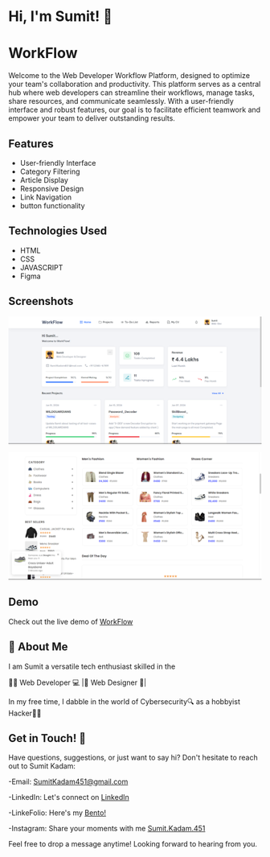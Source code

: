 
# Hi, I'm Sumit! 👋



# WorkFlow

Welcome to the Web Developer Workflow Platform, designed to optimize your team's collaboration and productivity. This platform serves as a central hub where web developers can streamline their workflows, manage tasks, share resources, and communicate seamlessly. With a user-friendly interface and robust features, our goal is to facilitate efficient teamwork and empower your team to deliver outstanding results.

## Features

- User-friendly Interface
- Category Filtering
- Article Display
- Responsive Design
- Link Navigation
- button functionality

## Technologies Used

- HTML
- CSS
- JAVASCRIPT
- Figma

## Screenshots

![App Screenshot](https://github.com/SumitKadam451/WorkFlow/blob/main/Screenshot_1.png)

![App Screenshot](https://github.com/SumitKadam451/WorkFlow/blob/main/Screenshot-2.png)


## Demo

Check out the live demo of [WorkFlow](https://sumitkadam451.github.io/WorkFlow/)


## 🚀 About Me
I am Sumit a versatile tech enthusiast skilled in the

👨‍💻 Web Developer 💻 |🎨 Web Designer 🎨| 

In my free time, I dabble in the world of Cybersecurity🔍 as a hobbyist Hacker👨‍💻


## Get in Touch! 📩

Have questions, suggestions, or just want to say hi? Don't hesitate to reach out to Sumit Kadam:

-Email: SumitKadam451@gmail.com

-LinkedIn: Let's connect on [LinkedIn](https://www.linkedin.com/in/sumit-kadam-380190219/)

-LinkeFolio: Here's my [Bento! ](https://bento.me/sumit-linkfolio)

-Instagram: Share your moments with me [Sumit.Kadam.451](https://www.instagram.com/sumit.kadam.451/)

Feel free to drop a message anytime! Looking forward to hearing from you.
